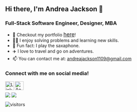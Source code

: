 ## Hi there, I'm Andrea Jackson 👋
### Full-Stack Software Engineer, Designer, MBA

<!-- - 🔭 I’m currently working on ...
- 🌱 I’m currently learning ...
- 👯 I’m looking to collaborate on ...
- 🤔 I’m looking for help with ... -->

- 💾 Checkout my portfolio [<span style="font-size:larger;">here</span>](https://andreagjackson.com/)!
- 🤹‍♀️ I enjoy solving problems and learning new skills.
- 🎷 Fun fact: I play the saxaphone.
- ✈️ I love to travel and go on adventures.
- 📫 You can contact me at: [andreajackson1109@gmail.com](mailto:andreajackson1109@gmail.com)

<!-- - ⚡ Fun fact: ... -->


<head>
<!-- <link rel="stylesheet" href="https://cdnjs.cloudflare.com/ajax/libs/font-awesome/4.7.0/css/font-awesome.min.css"> -->
<link
      rel="stylesheet"
      href="https://use.fontawesome.com/releases/v5.13.0/css/all.css"
      integrity="sha384-Bfad6CLCknfcloXFOyFnlgtENryhrpZCe29RTifKEixXQZ38WheV+i/6YWSzkz3V"
      crossorigin="anonymous"
    />
</head>

### Connect with me on social media!
<a target="_blank" href="https://www.linkedin.com/in/andrea-jackson1/">
  <img align="left" padding-top="250px" alt="LinkdeIn" width="28px" src="https://cdn.jsdelivr.net/npm/simple-icons@v3/icons/linkedin.svg" />
</a>

<a target="_blank" href="https://angel.co/u/andrea-jackson-13">
  <img align="left" alt="AngelList" width="28px" src="https://cdn.jsdelivr.net/npm/simple-icons@3.13.0/icons/angellist.svg" />
</a>

<br/>
<br/>

<!-- ### Languages and Frameworks
<i class="fab fa-html5" style="font-size:48px;color:#f06529"></i>
<i class="fab fa-python" style="font-size:48px;color:#306998"></i>
<i class="fab fa-react" style="font-size:48px;color:#61DBFB"></i>
<i class="fab fa-js-square" style="font-size:48px;color:#F0DB4F"></i>
<i class="fab fa-css3-alt" style="font-size:48px;color:#264de4"></i>
<i class="fab fa-docker" style="font-size:48px;color:#0db7ed"></i> -->


<img align="center" src="https://github-readme-stats.vercel.app/api?username=aganesh0988&show_icons=true"/>
<img align="center" src="https://github-readme-stats.vercel.app/api/top-langs/?username=aganesh0988"/>


![visitors](https://visitor-badge.glitch.me/badge?page_id=page.id=aganesh0988.aganesh0988)
